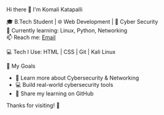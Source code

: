  Hi there 👋 I'm Komali Katapalli

🎓 B.Tech Student | 🌐 Web Development | 🔐 Cyber Security  
🔭 Currently learning: Linux, Python, Networking  
📫 Reach me: [Email](mailto:komalikatapalli39@gmail.com)

💻 Tech I Use: HTML | CSS | Git | Kali Linux

📌 My Goals
- 🌱 Learn more about Cybersecurity & Networking
- 💻 Build real-world cybersecurity tools
- 📝 Share my learning on GitHub

Thanks for visiting! 🚀

